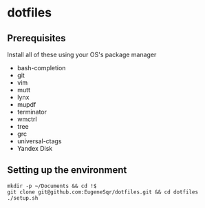 dotfiles
========

## Prerequisites
Install all of these using your OS's package manager

* bash-completion
* git
* vim
* mutt
* lynx
* mupdf
* terminator
* wmctrl
* tree
* grc
* universal-ctags
* Yandex Disk

## Setting up the environment
```
mkdir -p ~/Documents && cd !$
git clone git@github.com:EugeneSqr/dotfiles.git && cd dotfiles
./setup.sh
```
